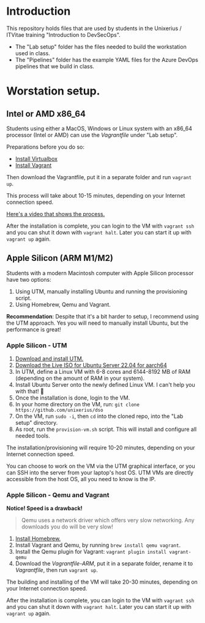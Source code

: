 # Introduction

This repository holds files that are used by students in the Unixerius / ITVitae training "Introduction to DevSecOps". 

* The "Lab setup" folder has the files needed to build the workstation used in class.
* The "Pipelines" folder has the example YAML files for the Azure DevOps pipelines that we build in class.


# Worstation setup.

## Intel or AMD x86_64

Students using either a MacOS, Windows or Linux system with an x86_64 processor (Intel or AMD) can use the *Vagrantfile* under "Lab setup".

Preparations before you do so:

* [Install Virtualbox](https://virtualbox.org)
* [Install Vagrant](https://developer.hashicorp.com/vagrant/downloads?product_intent=vagrant)

Then download the Vagrantfile, put it in a separate folder and run `vagrant up`.

This process will take about 10-15 minutes, depending on your Internet connection speed.

[Here's a video that shows the process.](https://www.youtube.com/watch?v=DsEdfCggXlQ)

After the installation is complete, you can login to the VM with `vagrant ssh` and you can shut it down with `vagrant halt`. Later you can start it up with `vagrant up` again.


## Apple Silicon (ARM M1/M2)

Students with a modern Macintosh computer with Apple Silicon processor have two options:

1. Using UTM, manually installing Ubuntu and running the provisioning script.
2. Using Homebrew, Qemu and Vagrant.

**Recommendation**: Despite that it's a bit harder to setup, I recommend using the UTM approach. Yes you will need to manually install Ubuntu, but the performance is great!


### Apple Silicon - UTM

1. [Download and install UTM.](https://mac.getutm.app)
2. [Download the Live ISO for Ubuntu Server 22.04 for aarch64](https://cdimage.ubuntu.com/releases/22.04/release/ubuntu-22.04.2-live-server-arm64.iso)
3. In UTM, define a Linux VM with 6-8 cores and 6144-8192 MB of RAM (depending on the amount of RAM in your system).
4. Install Ubuntu Server onto the newly defined Linux VM. I can't help you with that! 🥸
5. Once the installation is done, login to the VM.
6. In your home directory on the VM, run: `git clone https://github.com/unixerius/dso`
7. On the VM, run `sudo -i`, then `cd` into the cloned repo, into the "Lab setup" directory.
8. As root, run the `provision-vm.sh` script. This will install and configure all needed tools.

The installation/provisioning will require 10-20 minutes, depending on your Internet connection speed.

You can choose to work on the VM via the UTM graphical interface, or you can SSH into the server from your laptop's host OS. UTM VMs are directly accessible from the host OS, all you need to know is the IP.


### Apple Silicon - Qemu and Vagrant

**Notice! Speed is a drawback!**

> Qemu uses a network driver which offers very slow networking. Any downloads you do will be very slow!


1. [Install Homebrew.](https://brew.sh)
2. Install Vagrant and Qemu, by running `brew install qemu vagrant`.
3. Install the Qemu plugin for Vagrant: `vagrant plugin install vagrant-qemu`
4. Download the *Vagrantfile-ARM*, put it in a separate folder, rename it to *Vagrantfile*, then run `vagrant up`.

The building and installing of the VM will take 20-30 minutes, depending on your Internet connection speed.

After the installation is complete, you can login to the VM with `vagrant ssh` and you can shut it down with `vagrant halt`. Later you can start it up with `vagrant up` again.

